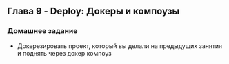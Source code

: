 ## Глава 9 - Deploy: Докеры и компоузы

### Домашнее задание
- Докерезировать проект, который вы делали на предыдущих занятия и поднять через докер компоуз
